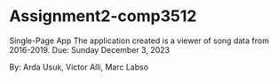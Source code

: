 # Assignment2-comp3512
Single-Page App
The application created is a viewer of song data from 2016-2019.
Due: Sunday December 3, 2023

By: Arda Usuk, Victor Alli, Marc Labso
